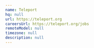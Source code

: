 ```yaml
---
name: Teleport
hq: null
url: https://teleport.org
careersUrl: https://teleport.org/jobs
remoteModel: null
timezone: null
description: null
---
```

